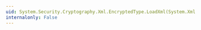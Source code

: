```yaml
---
uid: System.Security.Cryptography.Xml.EncryptedType.LoadXml(System.Xml.XmlElement)
internalonly: False
---
```


